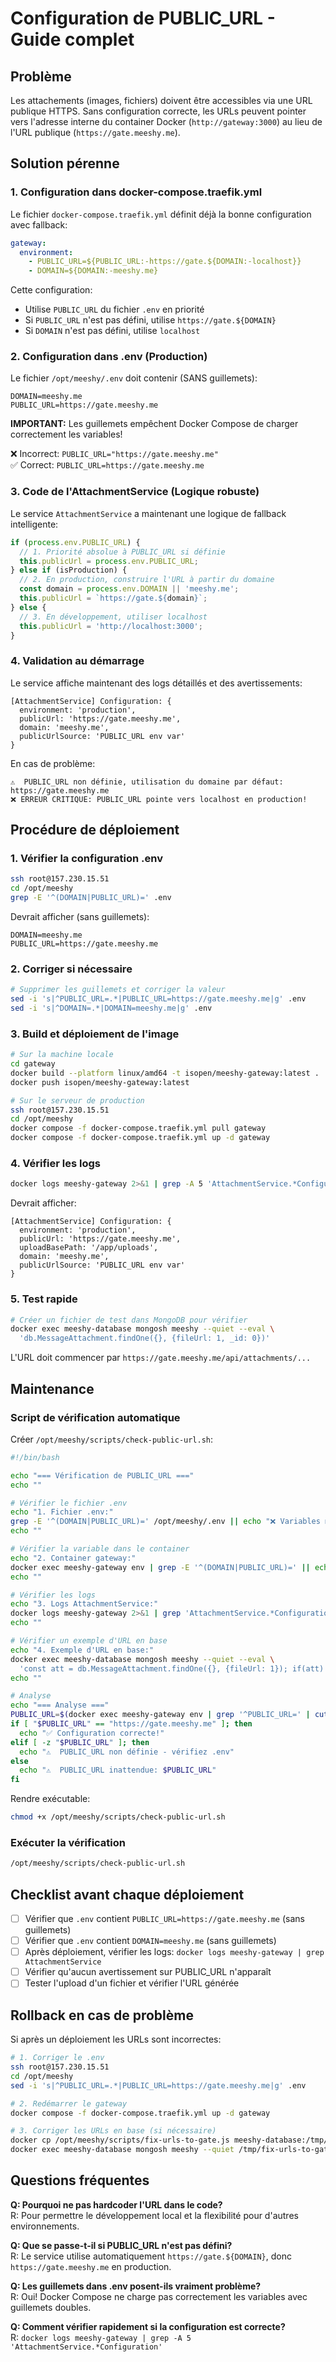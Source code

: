 # Configuration de PUBLIC_URL - Guide complet

## Problème

Les attachements (images, fichiers) doivent être accessibles via une URL publique HTTPS. Sans configuration correcte, les URLs peuvent pointer vers l'adresse interne du container Docker (`http://gateway:3000`) au lieu de l'URL publique (`https://gate.meeshy.me`).

## Solution pérenne

### 1. Configuration dans docker-compose.traefik.yml

Le fichier `docker-compose.traefik.yml` définit déjà la bonne configuration avec fallback:

```yaml
gateway:
  environment:
    - PUBLIC_URL=${PUBLIC_URL:-https://gate.${DOMAIN:-localhost}}
    - DOMAIN=${DOMAIN:-meeshy.me}
```

Cette configuration:
- Utilise `PUBLIC_URL` du fichier `.env` en priorité
- Si `PUBLIC_URL` n'est pas défini, utilise `https://gate.${DOMAIN}`
- Si `DOMAIN` n'est pas défini, utilise `localhost`

### 2. Configuration dans .env (Production)

Le fichier `/opt/meeshy/.env` doit contenir (SANS guillemets):

```env
DOMAIN=meeshy.me
PUBLIC_URL=https://gate.meeshy.me
```

**IMPORTANT:** Les guillemets empêchent Docker Compose de charger correctement les variables!

❌ Incorrect: `PUBLIC_URL="https://gate.meeshy.me"`  
✅ Correct: `PUBLIC_URL=https://gate.meeshy.me`

### 3. Code de l'AttachmentService (Logique robuste)

Le service `AttachmentService` a maintenant une logique de fallback intelligente:

```typescript
if (process.env.PUBLIC_URL) {
  // 1. Priorité absolue à PUBLIC_URL si définie
  this.publicUrl = process.env.PUBLIC_URL;
} else if (isProduction) {
  // 2. En production, construire l'URL à partir du domaine
  const domain = process.env.DOMAIN || 'meeshy.me';
  this.publicUrl = `https://gate.${domain}`;
} else {
  // 3. En développement, utiliser localhost
  this.publicUrl = 'http://localhost:3000';
}
```

### 4. Validation au démarrage

Le service affiche maintenant des logs détaillés et des avertissements:

```
[AttachmentService] Configuration: {
  environment: 'production',
  publicUrl: 'https://gate.meeshy.me',
  domain: 'meeshy.me',
  publicUrlSource: 'PUBLIC_URL env var'
}
```

En cas de problème:
```
⚠️  PUBLIC_URL non définie, utilisation du domaine par défaut: https://gate.meeshy.me
❌ ERREUR CRITIQUE: PUBLIC_URL pointe vers localhost en production!
```

## Procédure de déploiement

### 1. Vérifier la configuration .env

```bash
ssh root@157.230.15.51
cd /opt/meeshy
grep -E '^(DOMAIN|PUBLIC_URL)=' .env
```

Devrait afficher (sans guillemets):
```
DOMAIN=meeshy.me
PUBLIC_URL=https://gate.meeshy.me
```

### 2. Corriger si nécessaire

```bash
# Supprimer les guillemets et corriger la valeur
sed -i 's|^PUBLIC_URL=.*|PUBLIC_URL=https://gate.meeshy.me|g' .env
sed -i 's|^DOMAIN=.*|DOMAIN=meeshy.me|g' .env
```

### 3. Build et déploiement de l'image

```bash
# Sur la machine locale
cd gateway
docker build --platform linux/amd64 -t isopen/meeshy-gateway:latest .
docker push isopen/meeshy-gateway:latest

# Sur le serveur de production
ssh root@157.230.15.51
cd /opt/meeshy
docker compose -f docker-compose.traefik.yml pull gateway
docker compose -f docker-compose.traefik.yml up -d gateway
```

### 4. Vérifier les logs

```bash
docker logs meeshy-gateway 2>&1 | grep -A 5 'AttachmentService.*Configuration'
```

Devrait afficher:
```
[AttachmentService] Configuration: {
  environment: 'production',
  publicUrl: 'https://gate.meeshy.me',
  uploadBasePath: '/app/uploads',
  domain: 'meeshy.me',
  publicUrlSource: 'PUBLIC_URL env var'
}
```

### 5. Test rapide

```bash
# Créer un fichier de test dans MongoDB pour vérifier
docker exec meeshy-database mongosh meeshy --quiet --eval \
  'db.MessageAttachment.findOne({}, {fileUrl: 1, _id: 0})'
```

L'URL doit commencer par `https://gate.meeshy.me/api/attachments/...`

## Maintenance

### Script de vérification automatique

Créer `/opt/meeshy/scripts/check-public-url.sh`:

```bash
#!/bin/bash

echo "=== Vérification de PUBLIC_URL ==="
echo ""

# Vérifier le fichier .env
echo "1. Fichier .env:"
grep -E '^(DOMAIN|PUBLIC_URL)=' /opt/meeshy/.env || echo "❌ Variables manquantes!"
echo ""

# Vérifier la variable dans le container
echo "2. Container gateway:"
docker exec meeshy-gateway env | grep -E '^(DOMAIN|PUBLIC_URL)=' || echo "❌ Variables non chargées!"
echo ""

# Vérifier les logs
echo "3. Logs AttachmentService:"
docker logs meeshy-gateway 2>&1 | grep 'AttachmentService.*Configuration' | tail -1
echo ""

# Vérifier un exemple d'URL en base
echo "4. Exemple d'URL en base:"
docker exec meeshy-database mongosh meeshy --quiet --eval \
  'const att = db.MessageAttachment.findOne({}, {fileUrl: 1}); if(att) print(att.fileUrl); else print("Aucun attachement");'
echo ""

# Analyse
echo "=== Analyse ==="
PUBLIC_URL=$(docker exec meeshy-gateway env | grep '^PUBLIC_URL=' | cut -d'=' -f2)
if [ "$PUBLIC_URL" == "https://gate.meeshy.me" ]; then
  echo "✅ Configuration correcte!"
elif [ -z "$PUBLIC_URL" ]; then
  echo "⚠️  PUBLIC_URL non définie - vérifiez .env"
else
  echo "⚠️  PUBLIC_URL inattendue: $PUBLIC_URL"
fi
```

Rendre exécutable:
```bash
chmod +x /opt/meeshy/scripts/check-public-url.sh
```

### Exécuter la vérification

```bash
/opt/meeshy/scripts/check-public-url.sh
```

## Checklist avant chaque déploiement

- [ ] Vérifier que `.env` contient `PUBLIC_URL=https://gate.meeshy.me` (sans guillemets)
- [ ] Vérifier que `.env` contient `DOMAIN=meeshy.me` (sans guillemets)
- [ ] Après déploiement, vérifier les logs: `docker logs meeshy-gateway | grep AttachmentService`
- [ ] Vérifier qu'aucun avertissement sur PUBLIC_URL n'apparaît
- [ ] Tester l'upload d'un fichier et vérifier l'URL générée

## Rollback en cas de problème

Si après un déploiement les URLs sont incorrectes:

```bash
# 1. Corriger le .env
ssh root@157.230.15.51
cd /opt/meeshy
sed -i 's|^PUBLIC_URL=.*|PUBLIC_URL=https://gate.meeshy.me|g' .env

# 2. Redémarrer le gateway
docker compose -f docker-compose.traefik.yml up -d gateway

# 3. Corriger les URLs en base (si nécessaire)
docker cp /opt/meeshy/scripts/fix-urls-to-gate.js meeshy-database:/tmp/
docker exec meeshy-database mongosh meeshy --quiet /tmp/fix-urls-to-gate.js
```

## Questions fréquentes

**Q: Pourquoi ne pas hardcoder l'URL dans le code?**  
R: Pour permettre le développement local et la flexibilité pour d'autres environnements.

**Q: Que se passe-t-il si PUBLIC_URL n'est pas défini?**  
R: Le service utilise automatiquement `https://gate.${DOMAIN}`, donc `https://gate.meeshy.me` en production.

**Q: Les guillemets dans .env posent-ils vraiment problème?**  
R: Oui! Docker Compose ne charge pas correctement les variables avec guillemets doubles.

**Q: Comment vérifier rapidement si la configuration est correcte?**  
R: `docker logs meeshy-gateway | grep -A 5 'AttachmentService.*Configuration'`

